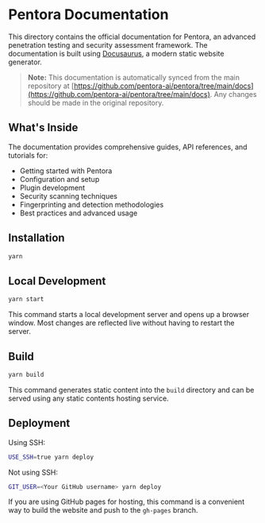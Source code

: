 # Pentora Documentation

This directory contains the official documentation for Pentora, an advanced penetration testing and security assessment framework. The documentation is built using [Docusaurus](https://docusaurus.io/), a modern static website generator.

> **Note:** This documentation is automatically synced from the main repository at [https://github.com/pentora-ai/pentora/tree/main/docs](https://github.com/pentora-ai/pentora/tree/main/docs). Any changes should be made in the original repository.

## What's Inside

The documentation provides comprehensive guides, API references, and tutorials for:

- Getting started with Pentora
- Configuration and setup
- Plugin development
- Security scanning techniques
- Fingerprinting and detection methodologies
- Best practices and advanced usage

## Installation

```bash
yarn
```

## Local Development

```bash
yarn start
```

This command starts a local development server and opens up a browser window. Most changes are reflected live without having to restart the server.

## Build

```bash
yarn build
```

This command generates static content into the `build` directory and can be served using any static contents hosting service.

## Deployment

Using SSH:

```bash
USE_SSH=true yarn deploy
```

Not using SSH:

```bash
GIT_USER=<Your GitHub username> yarn deploy
```

If you are using GitHub pages for hosting, this command is a convenient way to build the website and push to the `gh-pages` branch.
